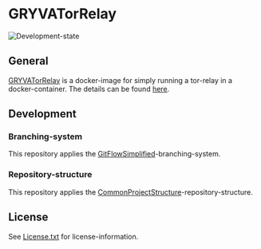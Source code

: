 # GRYVATorRelay

![Development-state](https://img.shields.io/badge/development--state-maintenance%20updates%20only-green)

## General

[GRYVATorRelay](https://projects.aniondev.de/PublicProjects/GRYVAImages/GRYVATorRelay) is a docker-image for simply running a tor-relay in a docker-container.
The details can be found [here](https://projects.aniondev.de/PublicProjects/GRYVAImages/GRYVATorRelay/-/tree/main/GRYVATorRelay).

## Development

### Branching-system

This repository applies the [GitFlowSimplified](https://projects.aniondev.de/PublicProjects/Common/ProjectTemplates/-/blob/main/Conventions/BranchingSystem/GitFlowSimplified/GitFlowSimplified.md)-branching-system.

### Repository-structure

This repository applies the [CommonProjectStructure](https://projects.aniondev.de/PublicProjects/Common/ProjectTemplates/-/blob/main/Conventions/RepositoryStructure/CommonProjectStructure/CommonProjectStructure.md)-repository-structure.

## License

See [License.txt](https://projects.aniondev.de/PublicProjects/GRYVAImages/GRYVATorRelay/-/raw/main/License.txt) for license-information.
